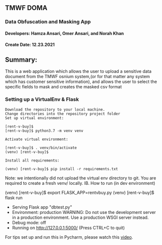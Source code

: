 ## TMWF DOMA
### Data Obfuscation and Masking App

#### Developers: Hamza Ansari, Omer Ansari, and Norah Khan
#### Create Date: 12.23.2021

## Summary:

This is a web application which allows the user to upload a sensitive data document from the TMWF osnium system,(or for that matter any system which has customer sensitive information), and allows the user to select the specific fields to mask and creates the masked csv format


### Setting up a VirtualEnv & Flask

    Download the repository to your local machine.
    Change directories into the repository project folder
    Set up virtual environment:

    [rent-v-buy]$
    [rent-v-buy]$ python3.7 -m venv venv

    Activate virtual environment:

    [rent-v-buy]$ . venv/bin/activate
    (venv) [rent-v-buy]$

    Install all requirements:

    (venv) [rent-v-buy]$ pip install -r requirements.txt

Note: we intentionally did not upload the virtual env directory to git. You are required to create a fresh venv/ locally.
IB. How to run (in dev environment)

(venv) [rent-v-buy]$ export FLASK_APP=rentvbuy.py
(venv) [rent-v-buy]$ flask run
 * Serving Flask app "dbtest.py"
 * Environment: production
   WARNING: Do not use the development server in a production environment.
   Use a production WSGI server instead.
 * Debug mode: off
 * Running on http://127.0.0.1:5000/ (Press CTRL+C to quit)

For tips set up and run this in Pycharm, please watch this [video](https://www.youtube.com/watch?v=bZUokrYanFM&feature=youtu.be).
